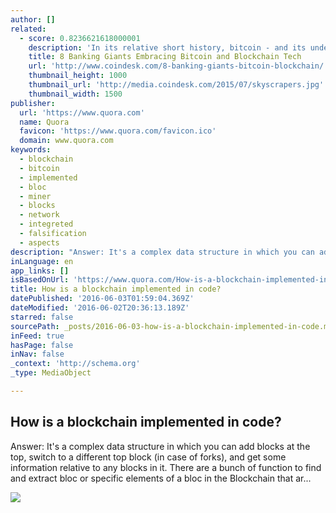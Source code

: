 ```yaml
---
author: []
related:
  - score: 0.8236621618000001
    description: 'In its relative short history, bitcoin - and its underlying technology the blockchain - have captivated thinkers around the world, but not everyone was quick to see the potential. Due in part to its initial billing as a threat to the traditional financial ecosystem, these institutions have perhaps understandably responded with sharp critiques and deep skepticism for the technology.'
    title: 8 Banking Giants Embracing Bitcoin and Blockchain Tech
    url: 'http://www.coindesk.com/8-banking-giants-bitcoin-blockchain/'
    thumbnail_height: 1000
    thumbnail_url: 'http://media.coindesk.com/2015/07/skyscrapers.jpg'
    thumbnail_width: 1500
publisher:
  url: 'https://www.quora.com'
  name: Quora
  favicon: 'https://www.quora.com/favicon.ico'
  domain: www.quora.com
keywords:
  - blockchain
  - bitcoin
  - implemented
  - bloc
  - miner
  - blocks
  - network
  - integreted
  - falsification
  - aspects
description: "Answer: It's a complex data structure in which you can add blocks at the top, switch to a different top block (in case of forks), and get some information relative to any blocks in it. There are a bunch of function to find and extract bloc or specific elements of a bloc in the Blockchain that ar..."
inLanguage: en
app_links: []
isBasedOnUrl: 'https://www.quora.com/How-is-a-blockchain-implemented-in-code'
title: How is a blockchain implemented in code?
datePublished: '2016-06-03T01:59:04.369Z'
dateModified: '2016-06-02T20:36:13.189Z'
starred: false
sourcePath: _posts/2016-06-03-how-is-a-blockchain-implemented-in-code.md
inFeed: true
hasPage: false
inNav: false
_context: 'http://schema.org'
_type: MediaObject

---
```

<article style=""><h1>How is a blockchain implemented in code?</h1><p>Answer: It's a complex data structure in which you can add blocks at the top, switch to a different top block (in case of forks), and get some information relative to any blocks in it. There are a bunch of function to find and extract bloc or specific elements of a bloc in the Blockchain that ar...</p><img src="https://qsf.is.quoracdn.net/-images.new_grid.fb_share_default.pnge6dde9cfa6e03c43.png" /></article>